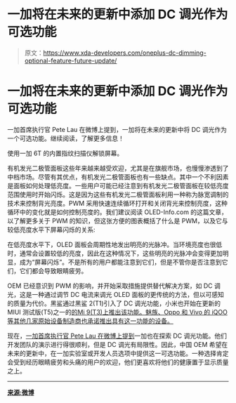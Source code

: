 # 一加将在未来的更新中添加 DC 调光作为可选功能

> 原文：<https://www.xda-developers.com/oneplus-dc-dimming-optional-feature-future-update/>

# 一加将在未来的更新中添加 DC 调光作为可选功能

一加首席执行官 Pete Lau 在微博上提到，一加将在未来的更新中将 DC 调光作为一个可选功能。继续阅读，了解更多信息！

使用一加 6T 的内置指纹扫描仪解锁屏幕。

有机发光二极管面板这些年来越来越受欢迎，尤其是在旗舰市场，也慢慢渗透到了中档市场。尽管有其优点，有机发光二极管面板也有一些缺点。其中一个不利因素是面板如何处理低亮度。一些用户可能已经注意到有机发光二极管面板在较低亮度范围使用时开始闪烁。这是因为这些有机发光二极管面板利用一种称为脉宽调制的技术来控制背光亮度。PWM 采用快速连续循环打开和关闭背光来控制亮度，这种循环中的变化就是如何控制亮度的。我们建议阅读 OLED-Info.com 的这篇文章，以了解更多关于 PWM 的知识，但这张方便的图表概括了什么是 PWM，以及它与较低亮度水平下屏幕闪烁的关系:

在低亮度水平下，OLED 面板会周期性地发出明亮的光脉冲。当环境亮度也很低时，通常会设置较低的亮度，因此在这种情况下，这些明亮的光脉冲会变得更加明显，成为“屏幕闪烁”。不是所有的用户都能注意到它们，但是不管你是否注意到它们，它们都会导致眼睛疲劳。

OEM 已经意识到 PWM 的影响，并开始采取措施提供替代解决方案，如 DC 调光，这是一种通过调节 DC 电流来调光 OLED 面板的更传统的方法，但以可感知的质量为代价。黑鲨通过黑鲨 2(T1)引入了 DC 调光功能，小米也开始在更新的 MIUI 测试版(T5)之一的[的](https://www.xda-developers.com/xiaomi-mi-9-miui-beta-dc-dimming-feature-black-shark-2/)[Mi 9(T3)上推出该功能。魅族、Oppo 和 Vivo 的 iQOO 等其他几家原始设备制造商也承诺推出具有这一功能的设备。](https://www.xda-developers.com/xiaomi-mi-9-specifications-launch/)

现在，[一加首席执行官 Pete Lau 在微博上提到](https://www.weibo.com/1110411735/HnMTs7oaw?type=comment)一加也在探索 DC 调光功能。他们开发团队的演示进行得很顺利，但是 DC 调光有局限性。因此，中国 OEM 希望在未来的更新中，在一加实验室或开发人员选项中提供这一可选功能。一种选择肯定会受到经历眼睛疲劳和头痛的用户的欢迎，他们更喜欢将他们的健康置于显示质量之上。

* * *

[**来源:微博**](https://www.weibo.com/1110411735/HnMTs7oaw?type=comment)
